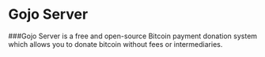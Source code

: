 # **Gojo Server**

###Gojo Server is a free and open-source Bitcoin payment donation system which allows you to donate bitcoin without fees or intermediaries.

